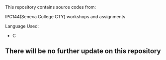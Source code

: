 This repository contains source codes from:

IPC144(Seneca College CTY) workshops and assignments

Language Used:
 - C

## There will be no further update on this repository ##


